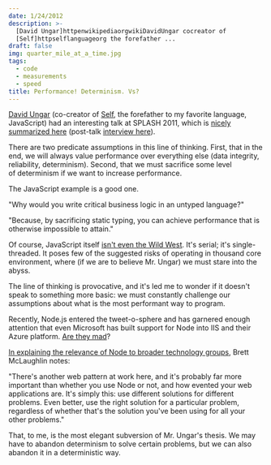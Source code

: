 ```yaml
---
date: 1/24/2012
description: >-
  [David Ungar]httpenwikipediaorgwikiDavidUngar cocreator of
  [Self]httpselflanguageorg the forefather ...
draft: false
img: quarter_mile_at_a_time.jpg
tags:
  - code
  - measurements
  - speed
title: Performance! Determinism. Vs?
---
```


[David Ungar](http://en.wikipedia.org/wiki/David_Ungar) (co-creator of [Self](http://selflanguage.org/), the forefather to my favorite language, JavaScript) had an interesting talk at SPLASH 2011, which is [nicely summarized here](http://my-inner-voice.blogspot.com/2012/01/many-core-processors-everything-you.html) (post-talk [interview here](http://channel9.msdn.com/Blogs/Charles/SPLASH-2011-David-Ungar-Self-ManyCore-and-Embracing-Non-Determinism)).

There are two predicate assumptions in this line of thinking. First, that in the end, we will always value performance over everything else (data integrity, reliability, determinism). Second, that we must sacrifice some level of determinism if we want to increase performance.

The JavaScript example is a good one.

"Why would you write critical business logic in an untyped language?"

"Because, by sacrificing static typing, you can achieve performance that is otherwise impossible to attain."

Of course, JavaScript itself [isn't even the Wild West](http://hacks.mozilla.org/2012/01/javascript-on-the-server-growing-the-node-js-community/). It's serial; it's single-threaded. It poses few of the suggested risks of operating in thousand core environment, where (if we are to believe Mr. Ungar) we must stare into the abyss.

The line of thinking is provocative, and it's led me to wonder if it doesn't speak to something more basic: we must constantly challenge our assumptions about what is the most performant way to program.

Recently, Node.js entered the tweet-o-sphere and has garnered enough attention that even Microsoft has built support for Node into IIS and their Azure platform. [Are they mad](http://www.hanselman.com/blog/InstallingAndRunningNodejsApplicationsWithinIISOnWindowsAreYouMad.aspx)?

[In explaining the relevance of Node to broader technology groups](http://radar.oreilly.com/2011/07/what-is-node.html), Brett McLaughlin notes:

"There's another web pattern at work here, and it's probably far more important than whether you use Node or not, and how evented your web applications are. It's simply this: use different solutions for different problems. Even better, use the right solution for a particular problem, regardless of whether that's the solution you've been using for all your other problems."

That, to me, is the most elegant subversion of Mr. Ungar's thesis. We may have to abandon determinism to solve certain problems, but we can also abandon it in a deterministic way.
